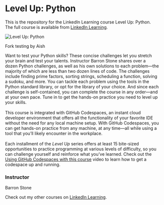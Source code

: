 # Level Up: Python 
This is the repository for the LinkedIn Learning course Level Up: Python. The full course is available from [LinkedIn Learning][lil-course-url].

![Level Up: Python ][lil-thumbnail-url]

Fork testing by Aish

Want to test your Python skills? These concise challenges let you stretch your brain and test your talents. Instructor Barron Stone shares over a dozen Python challenges, as well as his own solutions to each problem—the majority of which are less than two dozen lines of code. The challenges include finding prime factors, sorting strings, scheduling a function, solving a sudoku, and more. You can tackle each problem using the tools in the Python standard library, or opt for the library of your choice. And since each challenge is self-contained, you can complete the course in any order—and at your own pace. Tune in to get the hands-on practice you need to level up your skills.<br><br>This course is integrated with GitHub Codespaces, an instant cloud developer environment that offers all the functionality of your favorite IDE without the need for any local machine setup. With GitHub Codespaces, you can get hands-on practice from any machine, at any time—all while using a tool that you’ll likely encounter in the workplace. <br><br>Each installment of the <em>Level Up</em> series offers at least 15 bite-sized opportunities to practice programming at various levels of difficulty, so you can challenge yourself and reinforce what you’ve learned. Check out the [Using GitHub Codespaces with this course][gcs-video-url] video to learn how to get a codespace up and running.

### Instructor

Barron Stone

Check out my other courses on [LinkedIn Learning](https://www.linkedin.com/learning/instructors/barron-stone).

[lil-course-url]: https://www.linkedin.com/learning/level-up-python
[lil-thumbnail-url]: https://cdn.lynda.com/course/3210418/3210418-1667864206450-16x9.jpg
[gcs-video-url]: https://www.linkedin.com/learning/level-up-python/using-github-codespaces-with-this-course
